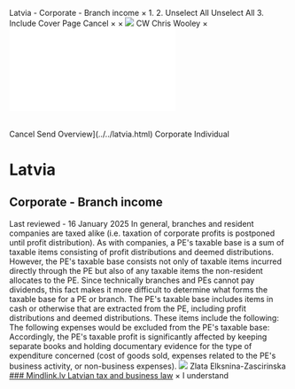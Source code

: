 Latvia - Corporate - Branch income
×
1.
2.
Unselect All
Unselect All
3.
Include Cover Page
Cancel
×
×
![](../../-/media/world-wide-tax-summaries/attachments/global---chris-wooley.ashx%3Frev=ac5e5f3223b34096b1afc2a6009c7320&revision=ac5e5f32-23b3-4096-b1af-c2a6009c7320&hash=859B7ADC84DC2CBEC9760E9E6EE7DE6D0A8BFCDF)
CW
Chris Wooley
×
![](branch-income.html)
######
Cancel
Send
Overview](../../latvia.html)
Corporate
Individual
# Latvia
## Corporate - Branch income
Last reviewed - 16 January 2025
In general, branches and resident companies are taxed alike (i.e. taxation of corporate profits is postponed until profit distribution). As with companies, a PE's taxable base is a sum of taxable items consisting of profit distributions and deemed distributions. However, the PE's taxable base consists not only of taxable items incurred directly through the PE but also of any taxable items the non-resident allocates to the PE. Since technically branches and PEs cannot pay dividends, this fact makes it more difficult to determine what forms the taxable base for a PE or branch.
The PE's taxable base includes items in cash or otherwise that are extracted from the PE, including profit distributions and deemed distributions. These items include the following:
The following expenses would be excluded from the PE's taxable base:
Accordingly, the PE's taxable profit is significantly affected by keeping separate books and holding documentary evidence for the type of expenditure concerned (cost of goods sold, expenses related to the PE's business activity, or non-business expenses).
![](../../-/media/world-wide-tax-summaries/attachments/latvia---zlata_elksnina-zascirinska.ashx%3Frev=19e242eccd9c44bfaffa896f3d56be2d&revision=19e242ec-cd9c-44bf-affa-896f3d56be2d&hash=25E19670B1F07ACF0BE6589A63496CC9B2A68B71)
Zlata Elksnina-Zascirinska
[### Mindlink.lv
Latvian tax and business law](http://www.nodoklis.lv/en/)
×
I understand